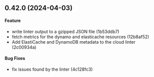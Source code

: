 ## 0.42.0 (2024-04-03)

#### Feature

* write linter output to a gzipped JSON file (1b53ddb7)
* fetch metrics for the dynamo and elasticache resources (12b8af52)
* Add ElastiCache and DynamoDB metadata to the cloud linter (2c00934a)

#### Bug Fixes

* fix issues found by the linter (4c128fc3)

